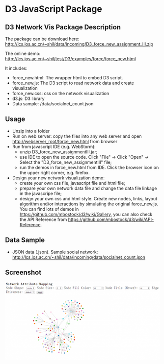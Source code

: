 # D3 JavaScript Package

## D3 Network Vis Package Description

The package can be download here: <http://lcs.ios.ac.cn/~shil/data/incoming/D3_force_new_assignment_III.zip>

The online demo: <http://lcs.ios.ac.cn/~shil/test/D3/examples/force/force_new.html>

It includes:

* force_new.html: The wrapper html to embed D3 script.
* force_new.js: The D3 script to read network data and create visualization
* force_new.css: css on the network visualization
* d3.js: D3 library
* Data sample: /data/socialnet_count.json

## Usage

* Unzip into a folder
* Run on web server: copy the files into any web server and open <http://webserver_root/force_new.html> from browser
* Run from javascript IDE (e.g. WebStorm): 
	* unzip D3_force_new_assignmentIII.jar; 
	* use IDE to open the source code. Click "File" -> Click "Open" -> Select the "D3_force_new_assignmentIII" file; 
	* run the demos in force_new.html from IDE. Click the browser icon on the upper right corner, e.g. firefox.
* Design your new network visualization demo: 
	* create your own css file, javascript file and html file; 
	* prepare your own network data file and change the data file linkage in the javascripe file; 
	* design your own css and html style. Create new nodes, links, layout algorithm and/or interactions by simulating the original force_new.js. You can find lots of demos in <https://github.com/mbostock/d3/wiki/Gallery>, you can also check the API Reference from <https://github.com/mbostock/d3/wiki/API-Reference>.

## Data Sample

* JSON data (.json). Sample social network: <http://lcs.ios.ac.cn/~shil/data/incoming/data/socialnet_count.json>

## Screenshot

![](./assets/INFOVIS_UCAS_16_FALL_D3_Network_ScreenShot.png "screenshot")